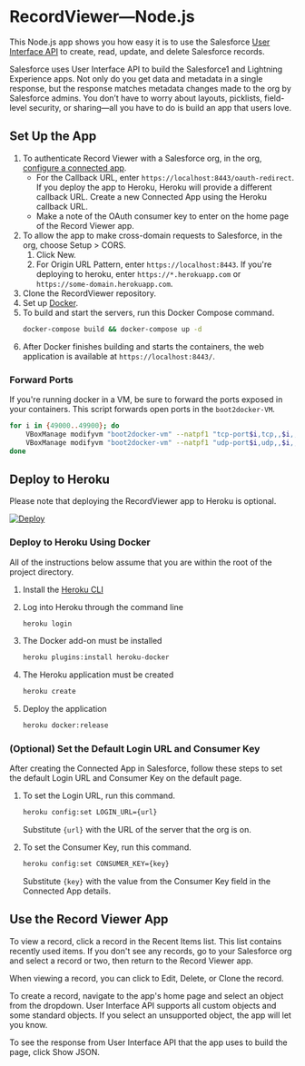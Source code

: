 # RecordViewer&mdash;Node.js
This Node.js app shows you how easy it is to use the Salesforce [User Interface API](https://developer.salesforce.com/docs/atlas.en-us.uiapi.meta/uiapi) to create, read, update, and delete Salesforce records.

Salesforce uses User Interface API to build the Salesforce1 and Lightning Experience apps. Not only do you get data and metadata in a single response, but the response matches metadata changes made to the org by Salesforce admins. You don’t have to worry about layouts, picklists, field-level security, or sharing&mdash;all you have to do is build an app that users love.

## Set Up the App

1. To authenticate Record Viewer with a Salesforce org, in the org, [configure a connected app](https://help.salesforce.com/articleView?id=connected_app_overview.htm).
    * For the Callback URL, enter `https://localhost:8443/oauth-redirect`. If you deploy the app to Heroku, Heroku will provide a different callback URL. Create a new Connected App using the Heroku callback URL.
    * Make a note of the OAuth consumer key to enter on the home page of the Record Viewer app.
1. To allow the app to make cross-domain requests to Salesforce, in the org, choose Setup > CORS.
   1. Click New.
   1. For Origin URL Pattern, enter `https://localhost:8443`. If you're deploying to heroku, enter `https://*.herokuapp.com` or `https://some-domain.herokuapp.com`. 
1. Clone the RecordViewer repository.
1. Set up [Docker](https://www.docker.com/).
1. To build and start the servers, run this Docker Compose command.
    ```sh
    docker-compose build && docker-compose up -d
    ```
1. After Docker finishes building and starts the containers, the web application is available at `https://localhost:8443/`.


### Forward Ports

If you're running docker in a VM, be sure to forward the ports exposed in your containers. This script forwards open ports in the `boot2docker-VM`.

```sh
for i in {49000..49900}; do
    VBoxManage modifyvm "boot2docker-vm" --natpf1 "tcp-port$i,tcp,,$i,,$i";
    VBoxManage modifyvm "boot2docker-vm" --natpf1 "udp-port$i,udp,,$i,,$i";
done
```

## Deploy to Heroku

Please note that deploying the RecordViewer app to Heroku is optional.

[![Deploy](https://www.herokucdn.com/deploy/button.svg)](https://heroku.com/deploy)

### Deploy to Heroku Using Docker

All of the instructions below assume that you are within the root of the project directory.

1. Install the [Heroku CLI](https://toolbelt.heroku.com/)
1. Log into Heroku through the command line

    ```sh
    heroku login
    ```
1. The Docker add-on must be installed

    ```sh
    heroku plugins:install heroku-docker
    ```
1. The Heroku application must be created

    ```sh
    heroku create
    ```
1. Deploy the application

    ```sh
    heroku docker:release
    ```

### (Optional) Set the Default Login URL and Consumer Key

After creating the Connected App in Salesforce, follow these steps to set the default Login URL and Consumer Key on the default page.

1. To set the Login URL, run this command.

    ```sh
    heroku config:set LOGIN_URL={url}
    ```
    Substitute `{url}` with the URL of the server that the org is on.

1. To set the Consumer Key, run this command.

    ```sh
    heroku config:set CONSUMER_KEY={key}
    ```
    Substitute `{key}` with the value from the Consumer Key field in the Connected App details.
 
 ## Use the Record Viewer App
 
To view a record, click a record in the Recent Items list.
This list contains recently used items. If you don't see any records, go to your Salesforce org and select a record or two, then return to the Record Viewer app.
 
When viewing a record, you can click to Edit, Delete, or Clone the record. 
 
To create a record, navigate to the app's home page and select an object from the dropdown. 
User Interface API supports all custom objects and some standard objects. If you select an unsupported object, the app will let you know.

To see the response from User Interface API that the app uses to build the page, click Show JSON.
 
